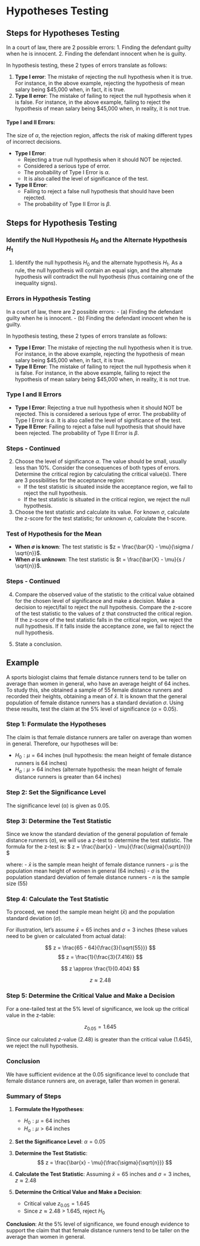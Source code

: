 # Hypotheses Testing

## Steps for Hypotheses Testing

In a court of law, there are 2 possible errors: 1. Finding the defendant
guilty when he is innocent. 2. Finding the defendant innocent when he is
guilty.

In hypothesis testing, these 2 types of errors translate as follows:

1.  **Type I error**: The mistake of rejecting the null hypothesis when
    it is true. For instance, in the above example, rejecting the
    hypothesis of mean salary being \$45,000 when, in fact, it is true.
2.  **Type II error**: The mistake of failing to reject the null
    hypothesis when it is false. For instance, in the above example,
    failing to reject the hypothesis of mean salary being \$45,000 when,
    in reality, it is not true.

#### Type I and II Errors:

The size of $\alpha$, the rejection region, affects the risk of making
different types of incorrect decisions.

- **Type I Error**:
  - Rejecting a true null hypothesis when it should NOT be rejected.
  - Considered a serious type of error.
  - The probability of Type I Error is $\alpha$.
  - It is also called the level of significance of the test.
- **Type II Error**:
  - Failing to reject a false null hypothesis that should have been
    rejected.
  - The probability of Type II Error is $\beta$.

## Steps for Hypothesis Testing

### Identify the Null Hypothesis $H_0$ and the Alternate Hypothesis $H_1$

1.  Identify the null hypothesis $H_0$ and the alternate hypothesis
    $H_1$. As a rule, the null hypothesis will contain an equal sign,
    and the alternate hypothesis will contradict the null hypothesis
    (thus containing one of the inequality signs).

### Errors in Hypothesis Testing

In a court of law, there are 2 possible errors: - (a) Finding the
defendant guilty when he is innocent. - (b) Finding the defendant
innocent when he is guilty.

In hypothesis testing, these 2 types of errors translate as follows:

- **Type I Error**: The mistake of rejecting the null hypothesis when it
is true. For instance, in the above example, rejecting the hypothesis of
mean salary being \$45,000 when, in fact, it is true.
- **Type II Error**: The mistake of failing to reject the null hypothesis when it is
false. For instance, in the above example, failing to reject the
hypothesis of mean salary being \$45,000 when, in reality, it is not
true.

### Type I and II Errors

- **Type I Error**: Rejecting a true null hypothesis when it should NOT
  be rejected. This is considered a serious type of error. The
  probability of Type I Error is $\alpha$. It is also called the level
  of significance of the test.
- **Type II Error**: Failing to reject a false null hypothesis that
  should have been rejected. The probability of Type II Error is
  $\beta$.

### Steps - Continued

2.  Choose the level of significance $\alpha$. The value should be
    small, usually less than 10%. Consider the consequences of both
    types of errors. Determine the critical region by calculating the
    critical value(s). There are 3 possibilities for the acceptance
    region:
    - If the test statistic is situated inside the acceptance region, we
      fail to reject the null hypothesis.
    - If the test statistic is situated in the critical region, we
      reject the null hypothesis.
3.  Choose the test statistic and calculate its value. For known
    $\sigma$, calculate the z-score for the test statistic; for unknown
    $\sigma$, calculate the t-score.

### Test of Hypothesis for the Mean

- **When $\sigma$ is known**: The test statistic is
  $z = \frac{\bar{X} - \mu}{\sigma / \sqrt{n}}$.
- **When $\sigma$ is unknown**: The test statistic is
  $t = \frac{\bar{X} - \mu}{s / \sqrt{n}}$.

### Steps - Continued

4.  Compare the observed value of the statistic to the critical value
    obtained for the chosen level of significance and make a decision.
    Make a decision to reject/fail to reject the null hypothesis.
    Compare the z-score of the test statistic to the values of z that
    constructed the critical region. If the z-score of the test
    statistic falls in the critical region, we reject the null
    hypothesis. If it falls inside the acceptance zone, we fail to
    reject the null hypothesis.

5.  State a conclusion.

## Example

A sports biologist claims that female distance runners tend to be taller
on average than women in general, who have an average height of 64
inches. To study this, she obtained a sample of 55 female distance
runners and recorded their heights, obtaining a mean of $\bar{x}$. It is
known that the general population of female distance runners has a
standard deviation $\sigma$. Using these results, test the claim at the
5% level of significance ($\alpha = 0.05$).

### Step 1: Formulate the Hypotheses

The claim is that female distance runners are taller on average than
women in general. Therefore, our hypotheses will be:

- $H_0: \mu = 64$ inches (null hypothesis: the mean height of female
  distance runners is 64 inches)
- $H_a: \mu > 64$ inches (alternate hypothesis: the mean height of
  female distance runners is greater than 64 inches)

### Step 2: Set the Significance Level

The significance level (α) is given as 0.05.

### Step 3: Determine the Test Statistic

Since we know the standard deviation of the general population of female
distance runners (σ), we will use a z-test to determine the test
statistic. The formula for the z-test is: $ z = \frac{\bar{x} - \mu}{\frac{\sigma}{\sqrt{n}}} $

where: - $\bar{x}$ is the sample mean height of female distance
runners - $\mu$ is the population mean height of women in general (64
inches) - $\sigma$ is the population standard deviation of female
distance runners - $n$ is the sample size (55)

### Step 4: Calculate the Test Statistic

To proceed, we need the sample mean height ($\bar{x}$) and the
population standard deviation ($\sigma$).

For illustration, let’s assume $\bar{x} = 65$ inches and $\sigma = 3$
inches (these values need to be given or calculated from actual data):

$$ z = \frac{65 - 64}{\frac{3}{\sqrt{55}}} $$
$$ z = \frac{1}{\frac{3}{7.416}} $$

$$ z \approx \frac{1}{0.404} $$

$$ z \approx 2.48 $$

### Step 5: Determine the Critical Value and Make a Decision

For a one-tailed test at the 5% level of significance, we look up the
critical value in the z-table:

$$ z_{0.05} = 1.645 $$

Since our calculated $z$-value (2.48) is greater than the critical value
(1.645), we reject the null hypothesis.

### Conclusion

We have sufficient evidence at the 0.05 significance level to conclude
that female distance runners are, on average, taller than women in
general.

### Summary of Steps

1.  **Formulate the Hypotheses**:

    - $H_0: \mu = 64$ inches
    - $H_a: \mu > 64$ inches

2.  **Set the Significance Level**: $\alpha = 0.05$

3.  **Determine the Test Statistic**:
    $$ z = \frac{\bar{x} - \mu}{\frac{\sigma}{\sqrt{n}}} $$

4.  **Calculate the Test Statistic**: Assuming $\bar{x} = 65$ inches and $\sigma = 3$ inches, $z \approx 2.48$

5.  **Determine the Critical Value and Make a Decision**:

    - Critical value $z_{0.05} = 1.645$
    - Since $z \approx 2.48$ \> 1.645, reject $H_0$

**Conclusion**: At the 5% level of significance, we found enough
evidence to support the claim that that female distance runners tend to
be taller on the average than women in general.
